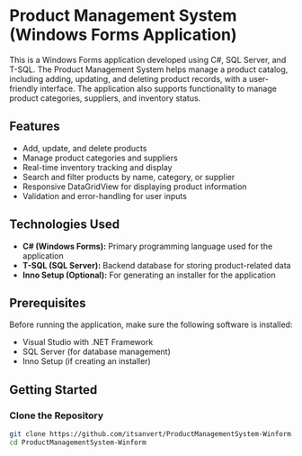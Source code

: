 # Product Management System (Windows Forms Application)

This is a Windows Forms application developed using C#, SQL Server, and T-SQL. The Product Management System helps manage a product catalog, including adding, updating, and deleting product records, with a user-friendly interface. The application also supports functionality to manage product categories, suppliers, and inventory status.

## Features

- Add, update, and delete products
- Manage product categories and suppliers
- Real-time inventory tracking and display
- Search and filter products by name, category, or supplier
- Responsive DataGridView for displaying product information
- Validation and error-handling for user inputs

## Technologies Used

- **C# (Windows Forms):** Primary programming language used for the application
- **T-SQL (SQL Server):** Backend database for storing product-related data
- **Inno Setup (Optional):** For generating an installer for the application

## Prerequisites

Before running the application, make sure the following software is installed:

- Visual Studio with .NET Framework
- SQL Server (for database management)
- Inno Setup (if creating an installer)

## Getting Started

### Clone the Repository

```bash
git clone https://github.com/itsanvert/ProductManagementSystem-Winform.git
cd ProductManagementSystem-Winform
